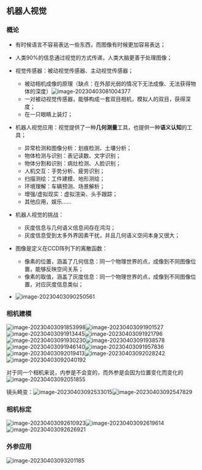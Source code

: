 ## 机器人视觉
### 概论
- 有时候语言不容易表达一些东西，而图像有时候更加容易表达；
- 人类90%的信息通过视觉的方式传递，人类大脑更善于处理图像；
- 视觉传感器：被动视觉传感器、主动视觉传感器；
  - 被动相机成像的原理（缺点：在外部光弱的情况下无法成像、无法获得物体的深度）![image-20230403081004377](../img/3.30/image-20230403081004377.png)
  - 一对被动视觉传感器，能够构成一套双目相机，模拟人的双目，获得深度；
  - 在一只眼睛上装灯；
- 机器人视觉应用：视觉提供了一种**几何测量**工具，也提供一种**语义认知**的工具；
  - 异常检测和图像分析：划痕检测、土壤分析；
  - 物体检测与识别：表记读数、文字识别；
  - 物体分割和识别：病灶检测、人脸识别；
  - 人机交互：手势分析、疲劳识别；
  - 扫描测绘：工件建模、地形测绘；
  - 环境理解：车辆预测、场景解析；
  - 增强/虚拟现实：虚拟渲染、头手跟踪；
  - 其他应用，娱乐……
- 机器人视觉的挑战：
  - 灰度信息与几何语义信息间存在鸿沟；
  - 灰度信息受到太多外界因素干扰，并且几何语义空间本身又很大；

- 图像是定义在CCD阵列下的离散函数：
  - 像素的位置，涵盖了几何信息：同一个物理世界的点，成像到不同图像位置，能够反映空间关系；
  - 像素的取值，涵盖了灰度信息：同一个物理世界的点，成像到不同图像位置，对应灰度信息类似；
- ![image-20230403090250561](../img/3.30/image-20230403090250561.png)

### 相机建模

![image-20230403091853998](../img/3.30/image-20230403091853998.png)![image-20230403091901527](../img/3.30/image-20230403091901527.png)![image-20230403091913445](../img/3.30/image-20230403091913445.png)![image-20230403091921796](../img/3.30/image-20230403091921796.png)![image-20230403091930230](../img/3.30/image-20230403091930230.png)![image-20230403091938578](../img/3.30/image-20230403091938578.png)![image-20230403091946140](../img/3.30/image-20230403091946140.png)![image-20230403091957836](../img/3.30/image-20230403091957836.png)![image-20230403092019413](../img/3.30/image-20230403092019413.png)![image-20230403092028242](../img/3.30/image-20230403092028242.png)![image-20230403092040192](../img/3.30/image-20230403092040192.png)

对于同一个相机来说，内参是不会变的，而外参是会因为位置变化而变化的![image-20230403092051855](../img/3.30/image-20230403092051855.png)

镜头畸变：![image-20230403092533015](../img/3.30/image-20230403092533015.png)![image-20230403092547829](../img/3.30/image-20230403092547829.png)

### 相机标定

![image-20230403092610923](../img/3.30/image-20230403092610923.png)![image-20230403092619614](../img/3.30/image-20230403092619614.png)![image-20230403092626921](../img/3.30/image-20230403092626921.png)

### 外参应用

![image-20230403093201185](../img/3.30/image-20230403093201185.png)